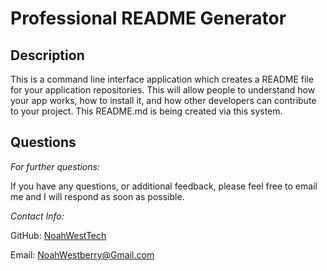 # Professional README Generator

## Description

This is a command line interface application which creates a README file for your application repositories. This will allow people to understand how your app works, how to install it, and how other developers can contribute to your project. This README.md is being created via this system.

## Questions
      
  _For further questions:_

  If you have any questions, or additional feedback, please feel free to email me and I will respond as soon as possible.
  
  _Contact Info:_

  GitHub: [NoahWestTech](https://github.com/noahwesttech)

  Email: [NoahWestberry@Gmail.com](mailto:noahwestberry@gmail.com)